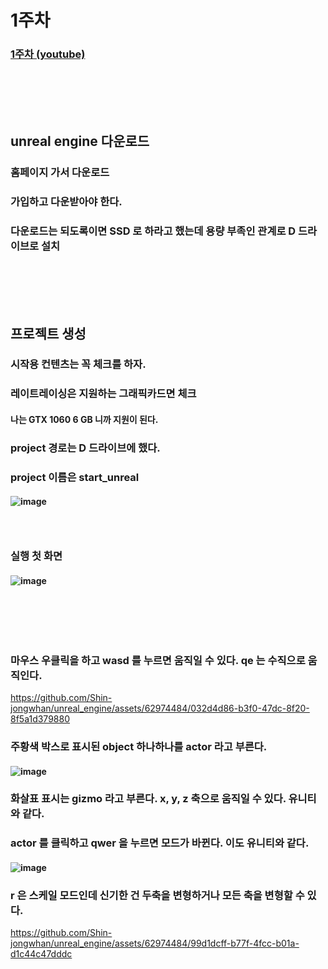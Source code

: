 # 1주차
### [1주차 (youtube)](https://www.youtube.com/watch?v=eT-uLb-tVIM&t=204s)
### <br/><br/><br/>

## unreal engine 다운로드
### 홈페이지 가서 다운로드
### 가입하고 다운받아야 한다.
### 다운로드는 되도록이면 SSD 로 하라고 했는데 용량 부족인 관계로 D 드라이브로 설치
### <br/><br/><br/>

## 프로젝트 생성
### 시작용 컨텐츠는 꼭 체크를 하자.
### 레이트레이싱은 지원하는 그래픽카드면 체크
#### 나는 GTX 1060 6 GB 니까 지원이 된다.
### project 경로는 D 드라이브에 했다.
### project 이름은 start_unreal
#### ![image](https://github.com/Shin-jongwhan/unreal_engine/assets/62974484/3782fe22-0eb5-4124-a408-6c7f8c66a537)
### <br/>

### 실행 첫 화면
#### ![image](https://github.com/Shin-jongwhan/unreal_engine/assets/62974484/de7f97b1-0def-4ddc-a524-19c810a4e8f8)
### <br/><br/><br/>

### 마우스 우클릭을 하고 wasd 를 누르면 움직일 수 있다. qe 는 수직으로 움직인다.
https://github.com/Shin-jongwhan/unreal_engine/assets/62974484/032d4d86-b3f0-47dc-8f20-8f5a1d379880

### 주황색 박스로 표시된 object 하나하나를 actor 라고 부른다.
#### ![image](https://github.com/Shin-jongwhan/unreal_engine/assets/62974484/8067adce-5c08-4020-833a-82cca68f1166)
### 화살표 표시는 gizmo 라고 부른다. x, y, z 축으로 움직일 수 있다. 유니티와 같다.
### actor 를 클릭하고 qwer 을 누르면 모드가 바뀐다. 이도 유니티와 같다.
#### ![image](https://github.com/Shin-jongwhan/unreal_engine/assets/62974484/4a5cc67c-9bc1-4151-a12d-0677228896d0)
### r 은 스케일 모드인데 신기한 건 두축을 변형하거나 모든 축을 변형할 수 있다.
https://github.com/Shin-jongwhan/unreal_engine/assets/62974484/99d1dcff-b77f-4fcc-b01a-d1c44c47dddc



